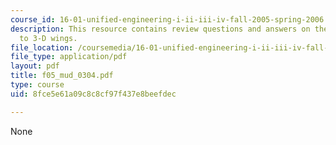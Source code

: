 ```yaml
---
course_id: 16-01-unified-engineering-i-ii-iii-iv-fall-2005-spring-2006
description: This resource contains review questions and answers on the topic of intro
  to 3-D wings.
file_location: /coursemedia/16-01-unified-engineering-i-ii-iii-iv-fall-2005-spring-2006/8fce5e61a09c8c8cf97f437e8beefdec_f05_mud_0304.pdf
file_type: application/pdf
layout: pdf
title: f05_mud_0304.pdf
type: course
uid: 8fce5e61a09c8c8cf97f437e8beefdec

---
```

None